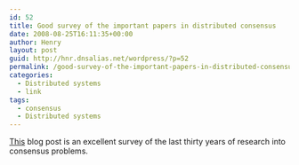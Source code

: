 ```yaml
---
id: 52
title: Good survey of the important papers in distributed consensus
date: 2008-08-25T16:11:35+00:00
author: Henry
layout: post
guid: http://hnr.dnsalias.net/wordpress/?p=52
permalink: /good-survey-of-the-important-papers-in-distributed-consensus/
categories:
  - Distributed systems
  - link
tags:
  - consensus
  - Distributed systems
---
```

[This](http://betathoughts.blogspot.com/2007/06/brief-history-of-consensus-2pc-and.html) blog post is an excellent survey of the last thirty years of research into consensus problems.

